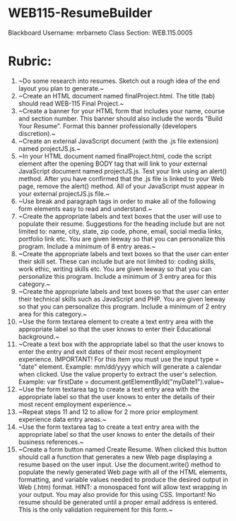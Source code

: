 # WEB115-ResumeBuilder
Blackboard Username: mrbarneto
Class Section: WEB.115.0005

# Rubric:
1. ~Do some research into resumes. Sketch out a rough idea of the end layout you plan to generate.~
2. ~Create an HTML document named finalProject.html. The title (tab) should read WEB-115 Final Project.~    
3. ~Create a banner for your HTML form that includes your name, course and section number. This banner should also include the words "Build Your Resume". Format this banner professionally (developers discretion).~ 
4. ~Create an external JavaScript document (with the .js file extension) named projectJS.js.~ 
5. ~In your HTML document named finalProject.html, code the script element after the opening BODY tag that will link to your external JavaScript document named projectJS.js.  Test your link using an alert() method. After you have confirmed that the .js file is linked to your Web page, remove the alert() method. All of your JavaScript must appear in your external projectJS.js file.~
6. ~Use break and paragraph tags in order to make all of the following form elements easy to read and understand.~      
7. ~Create the appropriate labels and text boxes that the user will use to populate their resume. Suggestions for the heading include but are not limited to: name, city, state, zip code, phone, email, social media links, portfolio link etc. You are given leeway so that you can personalize this program. Include a minimum of 8 entry areas.~
8. ~Create the appropriate labels and text boxes so that the user can enter their skill set. These can include but are not limited to: coding skills, work ethic, writing skills etc. You are given leeway so that you can personalize this program. Include a minimum of 3 entry area for this category.~
9. ~Create the appropriate labels and text boxes so that the user can enter their technical skills such as JavaScript and PHP. You are given leeway so that you can personalize this program. Include a minimum of 2 entry area for this category.~
10. ~Use the form textarea element to create a text entry area with the appropriate label so that the user knows to enter their Educational background.~
11. ~Create a text box with the appropriate label so that the user knows to enter the entry and exit dates of their most recent employment experience. IMPORTANT! For this item you must use the input type = "date" element. Example: mm/dd/yyyy which will generate a calendar when clicked. Use the value property to extract the user's selection. Example: var firstDate = document.getElementById("myDate1").value~ 
12. ~Use the form textarea tag to create a text entry area with the appropriate label so that the user knows to enter the details of their most recent employment experience.~
13. ~Repeat steps 11 and 12 to allow for 2 more prior employment experience data entry areas.~
14. ~Use the form textarea tag to create a text entry area with the appropriate label so that the user knows to enter the details of their business references.~
15. ~Create a form button named Create Resume. When clicked this button should call a function that generates a new Web page displaying a resume based on the user input. Use the document.write() method to populate the newly generated Web page with all of the HTML elements, formatting, and variable values needed to produce the desired output in Web (.htm) format. HINT: a monospaced font will allow text wrapping in your output. You may also provide for this using CSS. Important! No resume should be generated until a proper email address is entered. This is the only validation requirement for this form.~